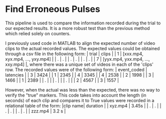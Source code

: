 # Find Erroneous Pulses

This pipeline is used to compare the information recorded during the trial to our expected results. It is a more robust test than the previous method which relied solely on counters.

I previously used code in MATLAB to align the expected number of video clips to the actual recorded values. The expected values could be obtained through a csv file in the following form:
| trial |             clips                |
|   1   | [xxx.mp4, xyx.mp4, ..., yxy.mp4] |
|   .   |                .                 |
|   .   |                .                 |
|   .   |                .                 |
|   7   | [yyx.mp4, yxx.mp4, ..., xxy.mp4] |, where there was a unique set of videos in each of the 'clips' row. 
The recorded values were of the following form:
| event_coded | latencies |
|     3       |  3424     |
|     1       |  2345     |
|     4       |  3345     |
|     4       |  2538     |
|     2       |  1998     |
|     3       |  1466     |
|     1       |  2389     |
|     .       |           |
|     .       |           |
|     .       |           |
|     2       |  4567     |
|     3       |  1557     |
 

However, when the actual was less than the expected, there was no way to 
verify the "true" markers. This code takes into account the length (in seconds) of each clip and compares it to 
 True values were recorded in a relational table of the form:
|clip name| duration |
| xyz.mp4 |   3.45s  |
|   .     |   .      |
|   .     |   .      |
|   .     |   .      |
| zzz.mp4 |   3.2 s  |
